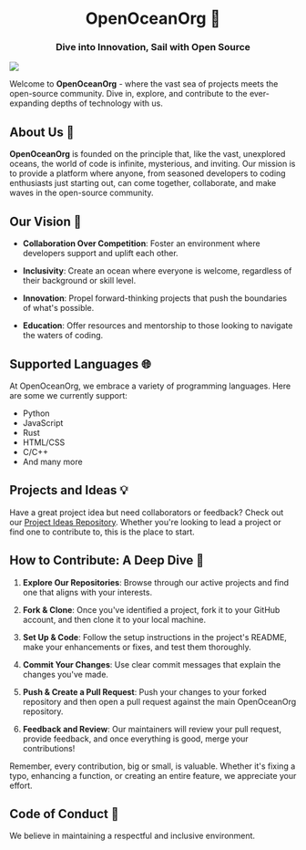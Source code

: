 <h1 align="center">OpenOceanOrg 🌊</h1>
<h3 align="center">Dive into Innovation, Sail with Open Source</h3>

![](https://komarev.com/ghpvc/?username=OpenOceanOrg&label=PROFILE+VIEWS&style=flat)

Welcome to **OpenOceanOrg** - where the vast sea of projects meets the open-source community. Dive in, explore, and contribute to the ever-expanding depths of technology with us.

## About Us 📘

**OpenOceanOrg** is founded on the principle that, like the vast, unexplored oceans, the world of code is infinite, mysterious, and inviting. Our mission is to provide a platform where anyone, from seasoned developers to coding enthusiasts just starting out, can come together, collaborate, and make waves in the open-source community.

## Our Vision 🌟

- **Collaboration Over Competition**: Foster an environment where developers support and uplift each other.
  
- **Inclusivity**: Create an ocean where everyone is welcome, regardless of their background or skill level.
  
- **Innovation**: Propel forward-thinking projects that push the boundaries of what's possible.
  
- **Education**: Offer resources and mentorship to those looking to navigate the waters of coding.

## Supported Languages 🌐

At OpenOceanOrg, we embrace a variety of programming languages. Here are some we currently support:

- Python
- JavaScript
- Rust
- HTML/CSS
- C/C++
- And many more

## Projects and Ideas 💡

Have a great project idea but need collaborators or feedback? Check out our [Project Ideas Repository](https://github.com/OpenOceanOrg/Projects_ideas). Whether you're looking to lead a project or find one to contribute to, this is the place to start.

## How to Contribute: A Deep Dive 🚀

1. **Explore Our Repositories**: Browse through our active projects and find one that aligns with your interests.
  
2. **Fork & Clone**: Once you've identified a project, fork it to your GitHub account, and then clone it to your local machine.
  
3. **Set Up & Code**: Follow the setup instructions in the project's README, make your enhancements or fixes, and test them thoroughly.
  
4. **Commit Your Changes**: Use clear commit messages that explain the changes you've made.
  
5. **Push & Create a Pull Request**: Push your changes to your forked repository and then open a pull request against the main OpenOceanOrg repository.
  
6. **Feedback and Review**: Our maintainers will review your pull request, provide feedback, and once everything is good, merge your contributions!
  
Remember, every contribution, big or small, is valuable. Whether it's fixing a typo, enhancing a function, or creating an entire feature, we appreciate your effort.

## Code of Conduct 🤝

We believe in maintaining a respectful and inclusive environment.
